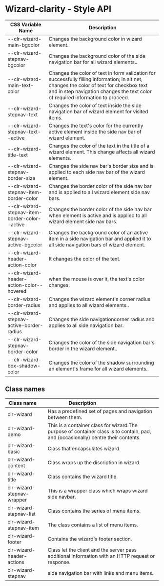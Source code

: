# Wizard-clarity - Style API

| CSS Variable Name          | Description                                                        |
| -------------------------- | ------------------------------------------------------------------ |
| --clr-wizard-main-bgcolor | Changes the background color in wizard element.
| --clr-wizard-stepnav-bgcolor | Changes the background color of the side navigation bar for all wizard elements..
| --clr-wizard-main-text-color | Changes the color of text in form validation for successfully filling information; in alt net, changes the color of text for checkbox text and in step navigation changes the text color of required information to proceed.
| --clr-wizard-stepnav-text | Changes the color of text inside the side navigation bar of wizard element for visited items.
| --clr-wizard-stepnav-text--active | Changes the text's color for the currently active element inside the side nav bar of wizard element.
| --clr-wizard-title-text | Changes the color of the text in the title of a wizard element. This change affects all wizard elements.
| --clr-wizard-stepnav-border-size | Changes the side nav bar's border size and is applied to each side nav bar of the wizard element.
| --clr-wizard-stepnav-item-border-color | Changes the border color of the side nav bar and is applied to all wizard element side nav bars.
| --clr-wizard-stepnav-item-border-color--active | Changes the border color of the side nav bar when element is active and is applied to all wizard element side nav bars.
| --clr-wizard-stepnav-active-bgcolor | Changes the background color of an active item in a side navigation bar and applied it to all side navigation bars of wizard element.
| --clr-wizard-header-action-color| It changes the color of the text.
| --clr-wizard-header-action-color--hovered | when the mouse is over it, the text's color changes.
| --clr-wizard-border-radius | Changes the wizard element's corner radius and applies to all wizard elements..
| --clr-wizard-stepnav-active-border-radius | Changes the side navigationcorner radius and applies to all side navigation bar.
| --clr-wizard-stepnav-border-color | Changes the color of the side navigation bar's border in the wizard element..
| --clr-wizard-box-shadow-color | Changes the color of the shadow surrounding an element's frame for all wizard elements..


## Class names
| Class name    | Description                              |
| ------------- | ---------------------------------------- |
| clr-wizard | Has a predefined set of pages and navigation between them. |
| clr-wizard-demo |  This is a container class for wizard.The purpose of container class is to contain, pad, and (occasionally) centre their contents. |
| clr-wizard-basic | Class that encapsulates wizard. |
| clr-wizard-content | Class wraps up the discription in wizard.|
| clr-wizard-title | Class contains the wizard title. |
| clr-wizard-stepnav-wrapper | This is a wrapper class which wraps wizard side navbar. |
| clr-wizard-stepnav-list | Class contains the series of menu items. |
| clr-wizard-stepnav-item | The class contains a list of menu items. |
| clr-wizard-footer | Contains the wizard's footer section. |
| clr-wizard-header-actions | Class let the client and the server pass additional information with an HTTP request or response. |
| clr-wizard-stepnav |side navigation bar with links and menu items. |











